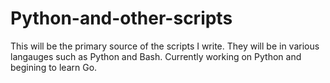 # Python-and-other-scripts
This will be the primary source of the scripts I write. They will be in various langauges such as Python and Bash. Currently working on 
Python and begining to learn Go.
